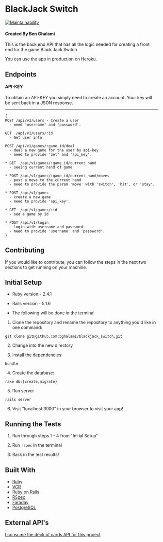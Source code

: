 # BlackJack Switch
[![Maintainability](https://api.codeclimate.com/v1/badges/ce26a90de66447d326d9/maintainability)](https://codeclimate.com/github/bghalami/blackjack_switch/maintainability)

#### Created By Ben Ghalami

This is the back end API that has all the logic needed for creating a front end for the game Black Jack Switch

You can use the app in production on [Heroku](https://bens-blackjack-switch.herokuapp.com/).

## Endpoints
#### API-KEY
  To obtain an API-KEY you simply need to create an account. Your key will be sent back in a JSON response.  
***

```
{
POST /api/v1/users - Create a user
  - need 'username' and 'password'.  

GET  /api/v1/users/:id 
  - Get user info

POST /api/v1/games/:game_id/deal  
  - deal a new game for the user by api-key
  - need to provide 'bet' and 'api_key'.  

* GET  /api/v1/games/:game_id/current_hand 
  - seeing current hand of game

* POST /api/v1/games/:game_id/current_hand/moves 
  - post a move to the current hand
  - need to provide the param 'move' with 'switch', 'hit', or 'stay'.  

* POST /api/v1/games 
  - create a new game
  - need to provide 'api_key'.  

* GET  /api/v1/games/:id 
  - see a game by id

* POST /api/v1/login 
  - login with username and password
  - need to provide 'username' and 'password'. 
}
```

## Contributing

If you would like to contribute, you can follow the steps in the next two sections to get running on your machine.

## Initial Setup
* Ruby version - 2.4.1
* Rails version - 5.1.6

* The following will be done in the terminal

1. Clone the repository and rename the repository to anything you'd like in one command:
  ```
  git clone git@github.com:bghalami/blackjack_switch.git
  ```
2. Change into the new directory

3. Install the dependencies:
  ```
  bundle
  ```
  
4. Create the database:
  ```
  rake db:{create,migrate}
  ```
  
5. Run server
  ```
  rails server
  ```
6. Visit "localhost:3000" in your browser to visit your app!
  

## Running the Tests

1. Run through steps 1 - 4 from "Initial Setup"

2. Run ```rspec``` in the terminal

3. Bask in the test results!


## Built With

* [Ruby](https://www.ruby-lang.org/en/)
* [VCR](https://github.com/vcr/vcr)
* [Ruby on Rails](https://rubyonrails.org/)
* [RSpec](http://rspec.info/)
* [Faraday](https://github.com/lostisland/faraday)
* [PostgreSQL](https://www.postgresql.org/)


## External API's  
  [I consume the deck of cards API for this project](https://deckofcardsapi.com/)
